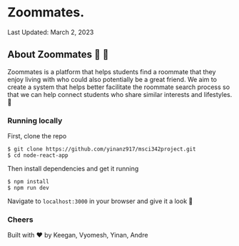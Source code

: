 # Zoommates.
Last Updated: March 2, 2023

## About Zoommates 🚀 💛
Zoommates is a platform that helps students find a roommate that they enjoy living with who could also potentially be a great friend. We aim to create a system that helps better facilitate the roommate search process so that we can help connect students who share similar interests and lifestyles. 🍃


### Running locally

First, clone the repo

```
$ git clone https://github.com/yinanz917/msci342project.git
$ cd node-react-app
```

Then install dependencies and get it running

```
$ npm install
$ npm run dev
```

Navigate to `localhost:3000` in your browser and give it a look 👀

### Cheers

Built with ❤️ by Keegan, Vyomesh, Yinan, Andre
